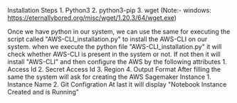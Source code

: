 Installation Steps
            1. Python3
            2. python3-pip
            3. wget     (Note:- windows: https://eternallybored.org/misc/wget/1.20.3/64/wget.exe)
            
Once we have python in our system, we can use the same for executing the script called "AWS-CLI_installation.py" to install the AWS-CLI on our system. when we execute the python file "AWS-CLI_installation.py" it will check whether AWS-CLI is present in the system or not.
If not then it will install "AWS-CLI" and then configure the AWS by the following attributes
                        1. Access Id
                        2. Secret Access Id
                        3. Region
                        4. Output Format
 After filling the same the system will ask for creating the AWS Sagemaker Instance 
                        1. Instance Name
                        2. Git Configration
 At last it will display "Notebook Instance Created and is Running"
 
 
